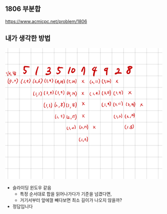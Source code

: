 ## 1806 부분합

<https://www.acmicpc.net/problem/1806>

## 내가 생각한 방법

![이미지](./img.png)

- 슬라이딩 윈도우 같음
  - 특정 순서대로 합을 읽어나가다가 기준을 넘겼다면,
  - 거기서부터 앞에껄 빼다보면 최소 길이가 나오지 않을까?
- 정답입니다

